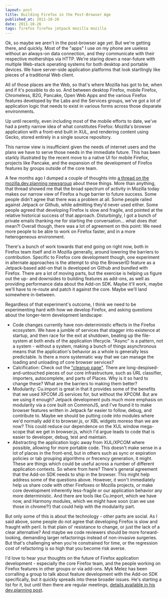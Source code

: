 ```yaml
---
layout: post
title: Building Firefox in the Post-Browser Age
published_at: 2011-10-26
date: 2011-10-26
tags: firefox firefox jetpack mozilla mozilla
---
```


Ok, so maybe we aren't in the post-browser age *yet*. But we're getting there, and quickly. Most of the "apps" I use on my phone are useless without an always-on data connection, and they communicate with their respective motherships via HTTP. We're staring down a near-future with multiple Web-stack operating systems for both desktop and portable devices. We have server-side application platforms that look startlingly like pieces of a traditional Web client.

All of those places are the Web, so that's where Mozilla has got to be, when and if it's possible to do so. And between desktop Firefox, mobile Firefox, Chromeless, B2G, Pancake, Open Web Apps and the various Firefox features developed by the Labs and the Services groups, we've got a lot of application logic that needs to exist in various forms across those disparate environments.

Up until recently, even including most of the mobile efforts to date, we've had a pretty narrow idea of what constitutes Firefox: Mozilla's browser application with a front-end built in XUL, and rendering content using Gecko, stored entirely in a single source repository.

This narrow view is insufficient given the needs of internet users and the plans we have to serve those needs in the immediate future. This has been starkly illustrated by the recent move to a native UI for mobile Firefox, projects like Pancake, and the expansion of the development of Firefox features by groups outside of the core team.

A few months ago I dumped a couple of thoughts into [a thread on the mozilla.dev.planning newsgroup](https://groups.google.com/forum/#!msg/mozilla.dev.planning/K1fr4VqtQTA/h_orDOFqQKMJ) about these things. More than anything, that thread showed me that the broad spectrum of activity in Mozilla today makes our narrow view of Firefox a huge barrier to future success. Some people didn't agree that there was a problem at all. Some people railed against Jetpack or Github, while admitting they'd never used either. Some people agreed that developing Firefox is slow and fragile, and pointed at the relative historical success of that approach. Disturbingly, I got a bunch of private emails thanking me for starting the conversation... what does *that* mean?! Overall though, there was a lot of agreement on this point: We need more people to be able to work on Firefox faster, and in a more heterogeneous environment.

There's a bunch of work towards that end going on right now, both in Firefox team itself and in Mozilla generally, around lowering the barriers to contribution. Specific to Firefox core development though, one experiment in alternate approaches is the attempt to ship the BrowserID feature as a Jetpack-based add-on that is developed on Github and bundled with Firefox. There are a lot of moving parts, but the exercise is helping us figure out the up- and downsides to building features as add-ons, as well as providing performance data about the Add-on SDK. Maybe it'll work, maybe we'll have to re-route and patch it against the core. Maybe we'll land somewhere in-between.

Regardless of that experiment's outcome, I think we need to be experimenting hard with how we develop Firefox, and asking questions about the longer-term development landscape:

*   Code changes currently have non-deterministic effects in the Firefox ecosystem. We have a jumble of services that stagger into existence at startup, and then race for the exit at shutdown, beating up the file-system at both ends of the application lifecycle. "Async" is a pattern, not a system - without a system, making a bunch of things asynchronous means that the application's behavior as a whole is generally less predictable. Is there a more systematic way that we can manage the loading and unloading of core browser services?
*   Calcification: Check out the ["cleanup page"](https://wiki.mozilla.org/Firefox/Cleanup). There are long-despised-and-untouched pieces of our core infrastructure, such as URL classifier, importers, autocomplete, and parts of Places. Why is it so hard to change these? What are the barriers to making them better?
*   Modularity: Cu.import is great in that it provides some of the benefits that we used XPCOM JS services for, but without the XPCOM. But are we using it enough? Jetpack development puts much more emphasis on modularity via a core built on CommonJS, and I've found it to make browser features written in Jetpack far easier to follow, debug, and contribute to. Maybe we should be putting code into modules where we'd normally add it to browser.js, or XBL widgets moreso than we are now? This could reduce our dependence on the XUL window mega-scope that we get in browser.js, which I'd argue leads to code that is easier to developer, debug, test and maintain.
*   Abstracting the application logic away from XUL/XPCOM where possible, allowing for more portable code. This doesn't make sense in a lot of places in the front-end, but in others such as sync or expiration policies or tab grouping algorithms or frecency generation, it might. These are things which could be useful across a number of different application contexts.
So where from here? There's general agreement that the Add-on SDK needs to ship in the browser. This might help address some of the questions above. However, it won't immediately help us share code with other Firefoxes or Mozilla projects, or make core development inherently less-fragile or our application behavior any more deterministic. And there are tools like Cu.import, which we have now, and Harmony modules, which we might have soon (can we use those in chrome?!) that could help with the modularity part.

But only some of this is about the technology - other parts are social. As I said above, some people do not agree that developing Firefox is slow and fraught with peril. Is that plain ol' resistance to change, or just the lack of a clear alternative? And maybe we code reviewers should be more forward-looking, demanding larger refactorings instead of non-invasive surgeries. But that's challenging when you're constrained for time, or the regression cost of refactoring is so high that you become risk averse.

I'd love to hear your thoughts on the future of Firefox application development - especially the core Firefox team, and the people working on Firefox features in other groups or via add-ons. Myk Melez has been corralling a group to talk about feature development with the Add-on SDK specifically, but it quickly spreads into these broader issues. He's starting a list for it, but until then there are regular meetings, [details available in his dev.planning post](http://j.mp/uVeOiT).